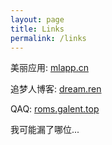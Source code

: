 ```yaml
---
layout: page
title: Links
permalink: /links
---
```

美丽应用: [mlapp.cn](https://mlapp.cn)

追梦人博客: [dream.ren](https://dream.ren)

QAQ: [roms.galent.top](https://roms.galent.top)

我可能漏了哪位...

